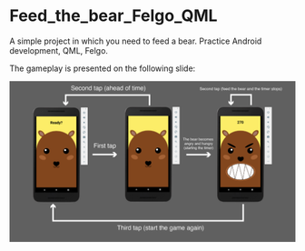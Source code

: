 # Feed_the_bear_Felgo_QML
A simple project in which you need to feed a bear. Practice Android development, QML, Felgo.

The gameplay is presented on the following slide:

![alt text](<Present.png>)
